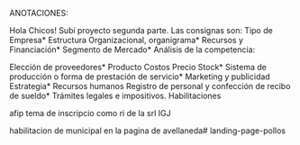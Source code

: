 ANOTACIONES:

Hola Chicos! Subí proyecto segunda parte. Las consignas son:
Tipo de Empresa*
Estructura Organizacional, organigrama*
Recursos y Financiación*
Segmento de Mercado*
Análisis de la competencia:
<!-- 
Para Los Pollos Hermanos, el análisis de la competencia es una parte fundamental de nuestra estrategia empresarial. Al evaluar a nuestros competidores en el mercado de comida rápida, podemos identificar sus fortalezas y debilidades, así como las oportunidades y amenazas que enfrentamos. Esto nos permite ajustar nuestras operaciones y estrategias para mantenernos competitivos y atractivos para nuestros clientes. Además, al observar las tendencias y las prácticas exitosas de otros actores en la industria, estamos en una posición mejor para innovar y destacar en un mercado en constante evolución. Nuestro objetivo es ofrecer una experiencia culinaria única y de alta calidad que nos distinga de la competencia, manteniendo siempre un ojo atento a las prácticas líderes del sector. -->

Elección de proveedores*
Producto Costos Precio Stock*
Sistema de producción o forma de prestación de servicio*
Marketing y publicidad Estrategia*
Recursos humanos Registro de personal y confección de recibo de sueldo*
Trámites legales e impositivos. Habilitaciones


afip tema de inscripcio como ri de la srl
IGJ

habilitacion de municipal en la pagina de avellaneda# landing-page-pollos
